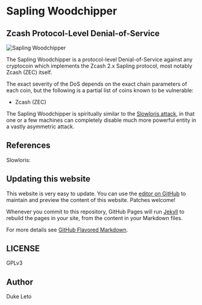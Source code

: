 # Sapling Woodchipper

## Zcash Protocol-Level Denial-of-Service

![Sapling Woodchipper](https://saplingwoodchipper.github.io/sapling-woodchipper.png)

The Sapling Woodchipper is a protocol-level Denial-of-Service against any cryptocoin which implements the Zcash 2.x Sapling protocol, most notably Zcash (ZEC) itself.

The exact severity of the DoS depends on the exact chain parameters of each coin, but the following is a partial list of coins known
to be vulnerable:

* Zcash (ZEC)

The Sapling Woodchipper is spiritually similar to the [Slowloris attack](https://en.wikipedia.org/wiki/Slowloris_(computer_security)),
in that one or a few machines can completely disable much more powerful entity in a vastly asymmetric attack.


## 

## References

Slowloris: 

## Updating this website

This website is very easy to update. You can use the [editor on GitHub](https://github.com/saplingwoodchipper/saplingwoodchipper.github.io/edit/master/README.md) to maintain and preview the content of this website. Patches welcome!

Whenever you commit to this repository, GitHub Pages will run [Jekyll](https://jekyllrb.com/) to rebuild the pages in your site, from the content in your Markdown files.

For more details see [GitHub Flavored Markdown](https://guides.github.com/features/mastering-markdown/).

## LICENSE

GPLv3

## Author

Duke Leto
